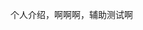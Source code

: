 ﻿---
affiliation: 农业工程与食品科学学院
award: true
description: null
echelon: 23
grade: 2023
image: images/member_photo/房梓豪.jpg
links:
  github:https://github.com/Lucas-Fang
name: 房梓豪
role: 控制组成员
time: '25'
type: 普通队员
---

个人介绍，啊啊啊，辅助测试啊


